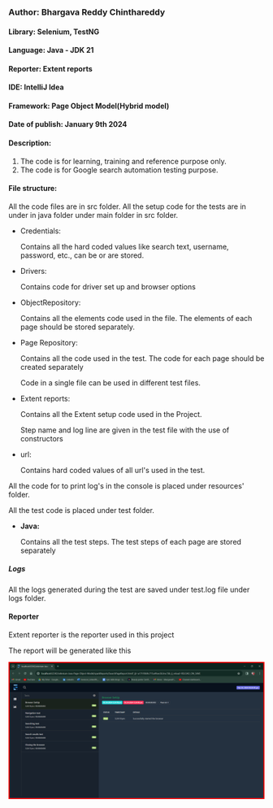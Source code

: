 <h3>Author: Bhargava Reddy Chinthareddy</h3>

<h4>Library: Selenium, TestNG</h4>

<h4>Language: Java - <b>JDK 21</b></h4>

<h4>Reporter: Extent reports</h4>

<h4>IDE: IntelliJ Idea</h4>

<h4>Framework: Page Object Model(Hybrid model)</h4>

<h4>Date of publish: January 9th 2024</h4>

<h4>Description:</h4>
<ol>
<li>The code is for learning, training and reference purpose only.</li>
<li>The code is for Google search automation testing purpose.</li>
</ol>

<h4>File structure:</h4>

<p>All the code files are in src folder. All the setup code for the tests are in under in java folder under 
main folder in src folder.</p>
<ul>
<li>Credentials:
<p>Contains all the hard coded values like search text, username, password, etc., can be or are stored.</p></li>
<li>Drivers:
<p>Contains code for driver set up and browser options</p></li>
<li>ObjectRepository:
<p>Contains all the elements code used in the file. The elements of each page should be stored separately.</p></li>
<li>Page Repository:
<p>Contains all the code used in the test. The code for each page should be created separately</p>
<p>Code in a single file can be used in different test files.</p>
</li>
<li>Extent reports:
<p>Contains all the Extent setup code used in the Project.</p>
<p>Step name and log line are given in the test file with the use of constructors</p>
</li>
<li>url:
<p>Contains hard coded values of all url's used in the test.</p></li>
</ul>
<p>All the code for to print log's in the console is placed under resources' folder.</p>
<p>All the test code is placed under test folder.</p>
<ul><li><b>Java:</b></li>
<p>Contains all the test steps. The test steps of each page are stored separately</p></ul>
<h5>Logs</h5>
<p>All the logs generated during the test are saved under test.log file under logs folder.</p>

<h4>Reporter</h4>
<p>Extent reporter is the reporter used in this project</p>
<p>The report will be generated like this</p>
<img src="img.png">